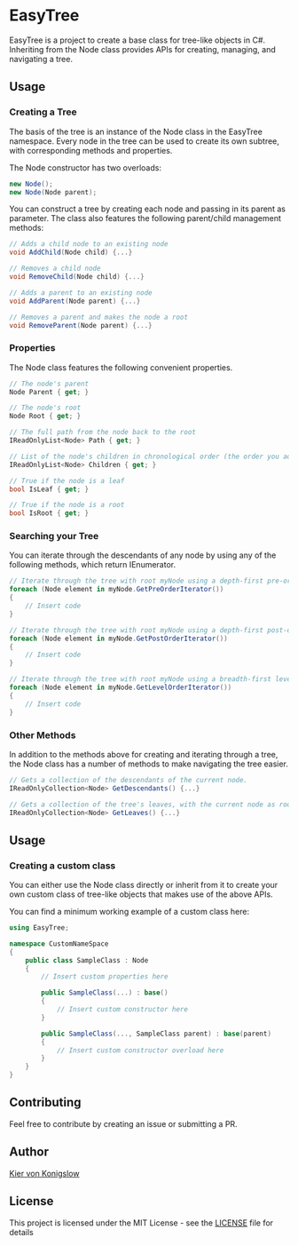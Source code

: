# EasyTree

EasyTree is a project to create a base class for tree-like objects in C#. Inheriting from the Node class provides APIs for creating, managing, and navigating a tree.

## Usage

### Creating a Tree

The basis of the tree is an instance of the Node class in the EasyTree namespace. Every node in the tree can be used to create its own subtree, with corresponding methods and properties.

The Node constructor has two overloads:
```cs
new Node();
new Node(Node parent);
```

You can construct a tree by creating each node and passing in its parent as parameter. The class also features the following parent/child management methods:

```cs
// Adds a child node to an existing node
void AddChild(Node child) {...}

// Removes a child node
void RemoveChild(Node child) {...}

// Adds a parent to an existing node
void AddParent(Node parent) {...}

// Removes a parent and makes the node a root
void RemoveParent(Node parent) {...}
```

### Properties

The Node class features the following convenient properties.

```cs
// The node's parent
Node Parent { get; }

// The node's root
Node Root { get; }

// The full path from the node back to the root
IReadOnlyList<Node> Path { get; }

// List of the node's children in chronological order (the order you added them)
IReadOnlyList<Node> Children { get; }

// True if the node is a leaf
bool IsLeaf { get; }

// True if the node is a root
bool IsRoot { get; }
```

### Searching your Tree

You can iterate through the descendants of any node by using any of the following methods, which return IEnumerator<Node>.

```cs
// Iterate through the tree with root myNode using a depth-first pre-order search
foreach (Node element in myNode.GetPreOrderIterator())
{
    // Insert code
}

// Iterate through the tree with root myNode using a depth-first post-order search
foreach (Node element in myNode.GetPostOrderIterator())
{
    // Insert code
}

// Iterate through the tree with root myNode using a breadth-first level-order search
foreach (Node element in myNode.GetLevelOrderIterator())
{
    // Insert code
}
```

### Other Methods

In addition to the methods above for creating and iterating through a tree, the Node class has a number of methods to make navigating the tree easier.

```cs
// Gets a collection of the descendants of the current node.
IReadOnlyCollection<Node> GetDescendants() {...}

// Gets a collection of the tree's leaves, with the current node as root.
IReadOnlyCollection<Node> GetLeaves() {...}
```

## Usage

### Creating a custom class

You can either use the Node class directly or inherit from it to create your own custom class of tree-like objects that makes use of the above APIs.

You can find a minimum working example of a custom class here:

```cs
using EasyTree;

namespace CustomNameSpace
{
    public class SampleClass : Node
    {
        // Insert custom properties here

        public SampleClass(...) : base()
        {
            // Insert custom constructor here
        }

        public SampleClass(..., SampleClass parent) : base(parent)
        {
            // Insert custom constructor overload here
        }
    }
}
```

## Contributing

Feel free to contribute by creating an issue or submitting a PR.

## Author

[Kier von Konigslow](https://github.com/kvonkoni)

## License

This project is licensed under the MIT License - see the [LICENSE](LICENSE) file for details